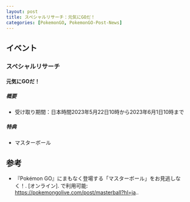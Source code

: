 ```yaml
---
layout: post
title: スペシャルリサーチ：元気にGOだ！
categories: [PokemonGO, PokemonGO-Post-News]
---
```


## イベント

### スペシャルリサーチ

#### 元気にGOだ！

##### 概要

- 受け取り期間：日本時間2023年5月22日10時から2023年6月1日10時まで

##### 特典

- マスターボール

## 参考

- 『Pokémon GO』にまもなく登場する「マスターボール」をお見逃しなく！. [オンライン]. で利用可能: https://pokemongolive.com/post/masterball?hl=ja..